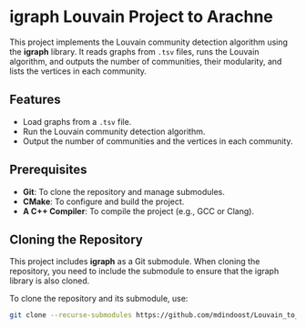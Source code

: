 # igraph Louvain Project to Arachne

This project implements the Louvain community detection algorithm using the **igraph** library. It reads graphs from `.tsv` files, runs the Louvain algorithm, and outputs the number of communities, their modularity, and lists the vertices in each community.

## Features
- Load graphs from a `.tsv` file.
- Run the Louvain community detection algorithm.
- Output the number of communities and the vertices in each community.

## Prerequisites

- **Git**: To clone the repository and manage submodules.
- **CMake**: To configure and build the project.
- **A C++ Compiler**: To compile the project (e.g., GCC or Clang).

## Cloning the Repository

This project includes **igraph** as a Git submodule. When cloning the repository, you need to include the submodule to ensure that the igraph library is also cloned.

To clone the repository and its submodule, use:

```bash
git clone --recurse-submodules https://github.com/mdindoost/Louvain_to_Arachne
